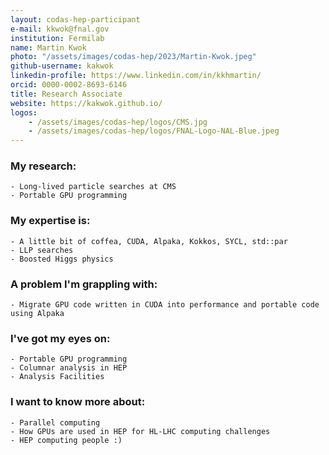 ```yaml
---
layout: codas-hep-participant
e-mail: kkwok@fnal.gov 
institution: Fermilab 
name: Martin Kwok
photo: "/assets/images/codas-hep/2023/Martin-Kwok.jpeg"
github-username: kakwok 
linkedin-profile: https://www.linkedin.com/in/kkhmartin/ 
orcid: 0000-0002-8693-6146 
title: Research Associate 
website: https://kakwok.github.io/ 
logos:
    - /assets/images/codas-hep/logos/CMS.jpg
    - /assets/images/codas-hep/logos/FNAL-Logo-NAL-Blue.jpeg
---
```


### My research: 
    - Long-lived particle searches at CMS
    - Portable GPU programming

### My expertise is: 
    - A little bit of coffea, CUDA, Alpaka, Kokkos, SYCL, std::par
    - LLP searches
    - Boosted Higgs physics

### A problem I'm grappling with: 
    - Migrate GPU code written in CUDA into performance and portable code using Alpaka 

### I've got my eyes on: 
    - Portable GPU programming
    - Columnar analysis in HEP
    - Analysis Facilities 

### I want to know more about:
    - Parallel computing
    - How GPUs are used in HEP for HL-LHC computing challenges
    - HEP computing people :)
